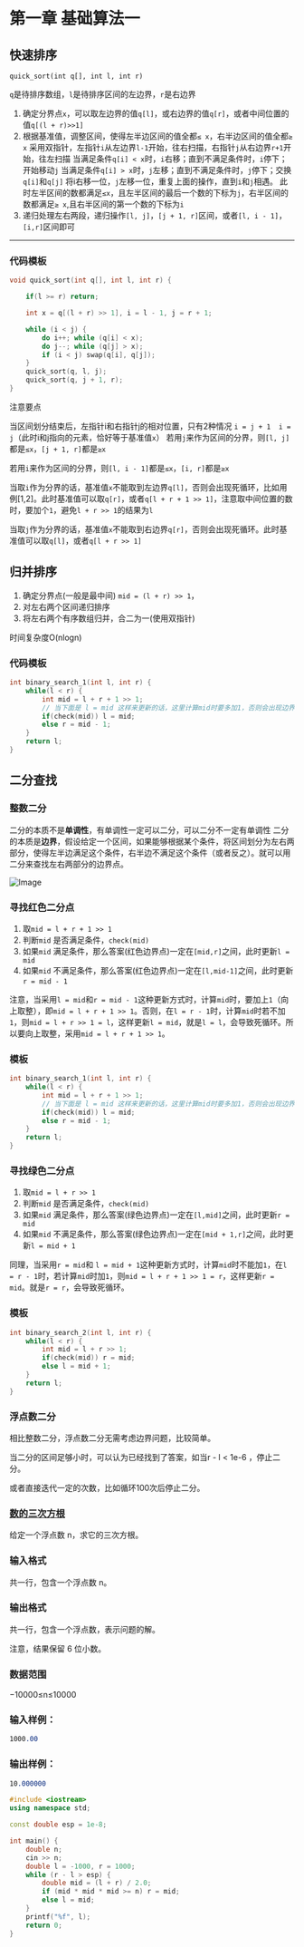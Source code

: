 # 第一章 基础算法一

## 快速排序

`quick_sort(int q[], int l, int r)`

`q`是待排序数组，`l`是待排序区间的左边界，`r`是右边界

1. 确定分界点`x`，可以取左边界的值`q[l]`，或右边界的值`q[r]`，或者中间位置的值`q[(l + r)>>1]`
2. 根据基准值，调整区间，使得左半边区间的值全都`≤ x`，右半边区间的值全都`≥ x`
采用双指针，左指针`i`从左边界`l-1`开始，往右扫描，右指针`j`从右边界`r+1`开始，往左扫描
当满足条件`q[i] < x`时，`i`右移；直到不满足条件时，`i`停下；开始移动`j`
当满足条件`q[i] > x`时，`j`左移；直到不满足条件时，`j`停下；交换`q[i]`和`q[j]`
将i右移一位，`j`左移一位，重复上面的操作，直到`i`和`j`相遇。
此时左半区间的数都满足`≤x`，且左半区间的最后一个数的下标为`j`，右半区间的数都满足`≥ x`,且右半区间的第一个数的下标为`i`
3. 递归处理左右两段，递归操作`[l, j]`，`[j + 1, r]`区间，或者`[l, i - 1]`，`[i,r]`区间即可

---

### **代码模板**

```cpp
void quick_sort(int q[], int l, int r) {

    if(l >= r) return;

    int x = q[(l + r) >> 1], i = l - 1, j = r + 1;

    while (i < j) {
        do i++; while (q[i] < x);
        do j--; while (q[j] > x);
        if (i < j) swap(q[i], q[j]);
    }
    quick_sort(q, l, j);
    quick_sort(q, j + 1, r);
}
```

注意要点

当区间划分结束后，左指针i和右指针j的相对位置，只有2种情况
`i = j + 1  i = j`（此时i和j指向的元素，恰好等于基准值`x`）
若用`j`来作为区间的分界，则`[l, j]` 都是`≤x`，`[j + 1, r]`都是`≥x`

若用`i`来作为区间的分界，则`[l, i - 1]`都是`≤x`，`[i, r]`都是`≥x`

当取`i`作为分界的话，基准值`x`不能取到左边界`q[l]`，否则会出现死循环，比如用例[1,2]。此时基准值可以取`q[r]`，或者`q[l + r + 1 >> 1]`，注意取中间位置的数时，要加个`1`，避免`l + r >> 1`的结果为`l`

当取`j`作为分界的话，基准值`x`不能取到右边界`q[r]`，否则会出现死循环。此时基准值可以取`q[l]`，或者`q[l + r >> 1]`

## **归并排序**

1. 确定分界点(一般是最中间) `mid = (l + r) >> 1`，
2. 对左右两个区间递归排序
3. 将左右两个有序数组归并，合二为一(使用双指针)

时间复杂度O(nlogn)

### **代码模板**

```cpp
int binary_search_1(int l, int r) {
    while(l < r) {
        int mid = l + r + 1 >> 1;  
        // 当下面是 l = mid 这样来更新的话，这里计算mid时要多加1，否则会出现边界问题
        if(check(mid)) l = mid;
        else r = mid - 1;
    }
    return l;
}
```

## **二分查找**

### **整数二分**

二分的本质不是**单调性**，有单调性一定可以二分，可以二分不一定有单调性
二分的本质是**边界**，假设给定一个区间，如果能够根据某个条件，将区间划分为左右两部分，使得左半边满足这个条件，右半边不满足这个条件（或者反之）。就可以用二分来查找左右两部分的边界点。

![Image](https://pic4.zhimg.com/80/v2-1b0ab5deb49ea41b98835c9ae129772d.png)

### 寻找红色二分点

1. 取`mid = l + r + 1 >> 1`
2. 判断`mid` 是否满足条件，`check(mid)`
3. 如果`mid` 满足条件，那么答案(红色边界点)一定在`[mid,r]`之间，此时更新`l = mid`
4. 如果`mid` 不满足条件，那么答案(红色边界点)一定在`[l,mid-1]`之间，此时更新`r = mid - 1`

注意，当采用`l = mid`和`r = mid - 1`这种更新方式时，计算`mid`时，要加上`1`（向上取整），即`mid = l + r + 1 >> 1`。否则，在`l = r - 1`时，计算`mid`时若不加`1`，则`mid = l + r >> 1 = l`，这样更新`l = mid`，就是`l = l`，会导致死循环。所以要向上取整，采用`mid = l + r + 1 >> 1`。

### 模板

```cpp
int binary_search_1(int l, int r) {
    while(l < r) {
        int mid = l + r + 1 >> 1;  
        // 当下面是 l = mid 这样来更新的话，这里计算mid时要多加1，否则会出现边界问题
        if(check(mid)) l = mid;
        else r = mid - 1;
    }
    return l;
}
```

### 寻找绿色二分点

1. 取`mid = l + r >> 1`
2. 判断`mid` 是否满足条件，`check(mid)`
3. 如果`mid` 满足条件，那么答案(绿色边界点)一定在`[l,mid]`之间，此时更新`r = mid`
4. 如果`mid` 不满足条件，那么答案(绿色边界点)一定在`[mid + 1,r]`之间，此时更新`l = mid + 1`

同理，当采用`r = mid`和 `l = mid + 1`这种更新方式时，计算`mid`时不能加`1`，在`l = r - 1`时，若计算`mid`时加`1`，则`mid = l + r + 1 >> 1 = r`，这样更新`r = mid`。就是`r = r`，会导致死循环。

### 模板

```cpp
int binary_search_2(int l, int r) {
    while(l < r) {
        int mid = l + r >> 1;
        if(check(mid)) r = mid;
        else l = mid + 1;
    }
    return l;
}
```

### **浮点数二分**

相比整数二分，浮点数二分无需考虑边界问题，比较简单。

当二分的区间足够小时，可以认为已经找到了答案，如当r - l < 1e-6 ，停止二分。

或者直接迭代一定的次数，比如循环100次后停止二分。

### **[数的三次方根](https://www.acwing.com/problem/content/792/)**

给定一个浮点数 n，求它的三次方根。

### **输入格式**

共一行，包含一个浮点数 n。

### **输出格式**

共一行，包含一个浮点数，表示问题的解。

注意，结果保留 6 位小数。

### **数据范围**

−10000≤n≤10000

### **输入样例：**

```css
1000.00
```

### **输出样例：**

```css
10.000000
```

```cpp
#include <iostream>
using namespace std;

const double esp = 1e-8;

int main() {
    double n;
    cin >> n;
    double l = -1000, r = 1000;
    while (r - l > esp) {
        double mid = (l + r) / 2.0;
        if (mid * mid * mid >= n) r = mid;
        else l = mid;
    }
    printf("%f", l);
    return 0;
}
```